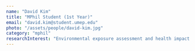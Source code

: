 ```yaml
---
name: "David Kim"
title: "MPhil Student (1st Year)"
email: "david.kim@student.umep.edu"
photo: "/assets/people/david-kim.jpg"
category: "mphil"
researchInterest: "Environmental exposure assessment and health impact analysis in urban contexts."
---
```

